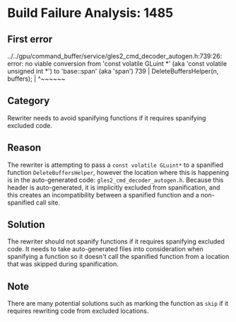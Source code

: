 # Build Failure Analysis: 1485

## First error

../../gpu/command_buffer/service/gles2_cmd_decoder_autogen.h:739:26: error: no viable conversion from 'const volatile GLuint *' (aka 'const volatile unsigned int *') to 'base::span<const volatile GLuint>' (aka 'span<const volatile unsigned int>')
  739 |   DeleteBuffersHelper(n, buffers);
      |                          ^~~~~~~

## Category
Rewriter needs to avoid spanifying functions if it requires spanifying excluded code.

## Reason
The rewriter is attempting to pass a `const volatile GLuint*` to a spanified function `DeleteBuffersHelper`, however the location where this is happening is in the auto-generated code: `gles2_cmd_decoder_autogen.h`. Because this header is auto-generated, it is implicitly excluded from spanification, and this creates an incompatibility between a spanified function and a non-spanified call site.

## Solution
The rewriter should not spanify functions if it requires spanifying excluded code. It needs to take auto-generated files into consideration when spanifying a function so it doesn't call the spanified function from a location that was skipped during spanification.

## Note
There are many potential solutions such as marking the function as `skip` if it requires rewriting code from excluded locations.